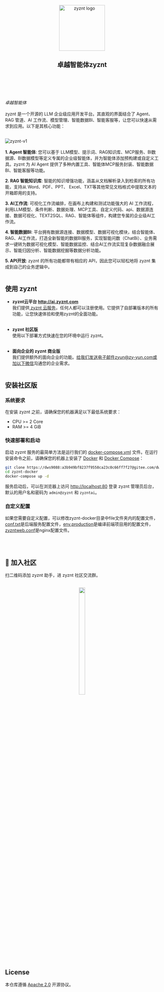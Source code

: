 
<div align="center">
<a href="https://demo.ragflow.io/">
<img src="https://zy-wendang.oss-cn-hangzhou.aliyuncs.com/img/logo3.png" width="150" alt="zyznt logo">
</a>
</div>

<h2 align="center">卓越智能体zyznt</h2></br> </br></br> </br>



*卓越智能体*
</br> </br>
zyznt 是一个开源的 LLM 企业级应用开发平台。其直观的界面结合了 Agent、RAG 管道、AI 工作流、模型管理、智能数据BI、智能客服等，让您可以快速从需求到应用。以下是其核心功能：
</br> </br>

![zyznt-v1](https://zy-wendang.oss-cn-hangzhou.aliyuncs.com/img/zyznt.png)
</br> </br>
**1. Agent 智能体**:
您可以基于 LLM模型、提示词、RAG知识库、MCP服务、BI数据源、BI数据模型等定义专属的企业级智能体，并为智能体添加预构建或自定义工具。zyznt 为 AI Agent 提供了多种内置工具、智能体MCP服务封装、智能数据BI、智能客服等功能。

**2. RAG 智能知识库**:
智能的知识增强功能，涵盖从文档解析录入到检索的所有功能，支持从 Word、PDF、PPT、 Excel、TXT等其他常见文档格式中提取文本的开箱即用的支持。

**3. AI工作流**:
可视化工作流编排，在画布上构建和测试功能强大的 AI 工作流程，利用LLM模型、条件判断、数据处理、MCP工具、自定义代码、api、数据源连接、数据可视化、TEXT2SQL、RAG、智能体等组件，构建您专属的企业级AI工作流。

**4. 智能数据BI**:
平台拥有数据源连接、数据模型、数据可视化模块，结合智能体、RAG、AI工作流，打造全新智能的数据BI服务，实现智能问数（ChatBi）、业务需求一键转为数据可视化模型、智能数据监控、结合AI工作流实现复杂数据融合展示、智能归因分析、智能数据挖掘等数据分析功能。

**5. API开放**:
zyznt 的所有功能都带有相应的 API，因此您可以轻松地将 zyznt 集成到自己的业务逻辑中。
</br> </br>

## 使用 zyznt

- **zyznt云平台 http://ai.zyznt.com </br>**
  我们提供[ zyznt 云服务](http://ai.zyznt.com)，任何人都可以注册使用。它提供了自部署版本的所有功能，让您快速体验和使用zyznt的全面功能。</br></br>

- **zyznt 社区版</br>**
  使用以下部署方式快速在您的环境中运行 zyznt。</br></br>


- **面向企业的 zyznt 商业版</br>**
  我们提供额外的面向企业的功能。[给我们发送电子邮件zyun@zy-yun.com或加以下微信](zyun@zy-yun.com)沟通您的企业需求。 </br></br>



## 安装社区版

### 系统要求

在安装 zyznt 之前，请确保您的机器满足以下最低系统要求：

- CPU >= 2 Core
- RAM >= 4 GiB

### 快速部署和启动

启动 zyznt 服务的最简单方法是运行我们的 [docker-compose.yml](zyznt-docker/docker-compose.yml) 文件。在运行安装命令之前，请确保您的机器上安装了 [Docker](https://docs.docker.com/get-docker/) 和 [Docker Compose](https://docs.docker.com/compose/install/)：

```bash
git clone https://dws9088:a3b949bf8237f9558ca23c0c66ff7f27@gitee.com/dws9088/zyzntai.git .
cd zyznt-docker
docker-compose up -d
```

服务启动后，可以在浏览器上访问 [http://localhost:80](http://localhost:80) 登录 zyznt 管理员后台，默认的用户名和密码为 `admin@zyznt` 和 `zyzntai`。

### 自定义配置

如果您需要自定义配置，可以修改zyznt-docker目录中file文件夹内的配置文件，[conf.txt](zyznt-docker/file/conf.txt)是后端服务配置文件，[env.production](zyznt-docker/file/env.production)是编译前端项目用的配置文件，[zyzntweb.conf](zyznt-docker/file/zyzntweb.conf)是nginx配置文件。</br></br></br></br>


## 👥 加入社区

扫二维码添加 zyznt 助手，进 zyznt 社区交流群。</br></br>

<p align="center">
  <img src="https://zy-wendang.oss-cn-hangzhou.aliyuncs.com/img/weixin-zyznt.png" width=20% height=30%>
</p>

</br></br>


## License

本仓库遵循 [Apache 2.0](https://www.apache.org/licenses/LICENSE-2.0) 开源协议。













